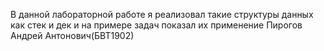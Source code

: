 В данной лабораторной работе я реализовал такие структуры данных как стек и дек и на примере задач показал их применение
Пирогов Андрей Антонович(БВТ1902)
